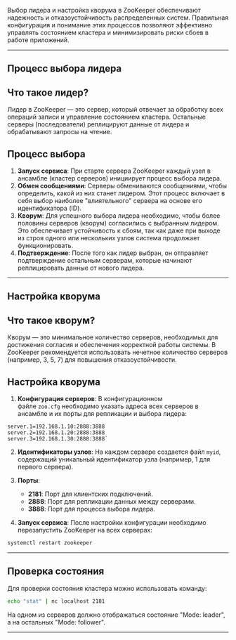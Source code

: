 
Выбор лидера и настройка кворума в ZooKeeper обеспечивают надежность и отказоустойчивость распределенных систем. Правильная конфигурация и понимание этих процессов позволяют эффективно управлять состоянием кластера и минимизировать риски сбоев в работе приложений.

---
## Процесс выбора лидера

## Что такое лидер?

Лидер в ZooKeeper — это сервер, который отвечает за обработку всех операций записи и управление состоянием кластера. Остальные серверы (последователи) реплицируют данные от лидера и обрабатывают запросы на чтение.

## Процесс выбора

1. **Запуск сервиса**: При старте сервера ZooKeeper каждый узел в ансамбле (кластер серверов) инициирует процесс выбора лидера.
2. **Обмен сообщениями**: Серверы обмениваются сообщениями, чтобы определить, какой из них станет лидером. Этот процесс включает в себя выбор наиболее "влиятельного" сервера на основе его идентификатора (ID).
3. **Кворум**: Для успешного выбора лидера необходимо, чтобы более половины серверов (кворум) согласились с выбранным лидером. Это обеспечивает устойчивость к сбоям, так как даже при выходе из строя одного или нескольких узлов система продолжает функционировать.
4. **Подтверждение**: После того как лидер выбран, он отправляет подтверждение остальным серверам, которые начинают реплицировать данные от нового лидера.
---
## Настройка кворума

## Что такое кворум?

Кворум — это минимальное количество серверов, необходимых для достижения согласия и обеспечения корректной работы системы. В ZooKeeper рекомендуется использовать нечетное количество серверов (например, 3, 5, 7) для повышения отказоустойчивости.

## Настройка кворума

1. **Конфигурация серверов**: В конфигурационном файле `zoo.cfg` необходимо указать адреса всех серверов в ансамбле и их порты для репликации и выбора лидера:
```text
server.1=192.168.1.10:2888:3888 
server.2=192.168.1.20:2888:3888 
server.3=192.168.1.30:2888:3888`
```
    
2. **Идентификаторы узлов**: На каждом сервере создается файл `myid`, содержащий уникальный идентификатор узла (например, 1 для первого сервера).
3. **Порты**:
    
    - **2181**: Порт для клиентских подключений.
    - **2888**: Порт для репликации данных между серверами.
    - **3888**: Порт для процесса выбора лидера.
    
4. **Запуск сервиса**: После настройки конфигурации необходимо перезапустить ZooKeeper на всех серверах:
```bash
systemctl restart zookeeper
```
---

## Проверка состояния

Для проверки состояния кластера можно использовать команду:

```bash
echo "stat" | nc localhost 2181
```
На одном из серверов должно отображаться состояние "Mode: leader", а на остальных "Mode: follower".

---



